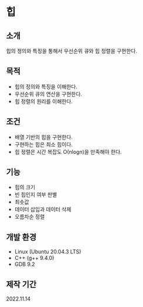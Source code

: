 # 힙

## 소개
힙의 정의와 특징을 통해서 우선순위 큐와 힙 정렬을 구현한다. 

## 목적
* 힙의 정의와 특징을 이해한다.
* 우선순위 큐의 연산을 구현한다.
* 힙 정렬의 원리를 이해한다.

## 조건
* 배열 기반의 힙을 구현한다.
* 구현하는 힙은 최소 힙이다.
* 힙 정렬은 시간 복잡도 Ο(nlogn)을 만족해야 한다.

## 기능
* 힙의 크기
* 빈 힙인지 여부 판별 
* 최솟값
* 데이터 삽입과 데이터 삭제
* 오름차순 정렬

## 개발 환경
* Linux (Ubuntu 20.04.3 LTS)
* C++ (g++ 9.4.0)
* GDB 9.2

## 제작 기간
2022.11.14